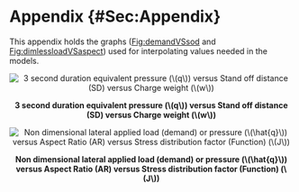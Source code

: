 # Appendix {#Sec:Appendix}

This appendix holds the graphs ([Fig:demandVSsod](./SecAppendix.md#Figure:demandVSsod) and [Fig:dimlessloadVSaspect](./SecAppendix.md#Figure:dimlessloadVSaspect)) used for interpolating values needed in the models.

<div id="Figure:demandVSsod" align="center" >

![3 second duration equivalent pressure (\\(q\\)) versus Stand off distance (SD) versus Charge weight (\\(w\\))](./assets/ASTM_F2248-09.png)

**3 second duration equivalent pressure (\\(q\\)) versus Stand off distance (SD) versus Charge weight (\\(w\\))**

</div>

<div id="Figure:dimlessloadVSaspect" align="center" >

![Non dimensional lateral applied load (demand) or pressure (\\(\hat{q}\\)) versus Aspect Ratio (AR) versus Stress distribution factor (Function) (\\(J\\))](./assets/ASTM_F2248-09_BeasonEtAl.png)

**Non dimensional lateral applied load (demand) or pressure (\\(\hat{q}\\)) versus Aspect Ratio (AR) versus Stress distribution factor (Function) (\\(J\\))**

</div>
